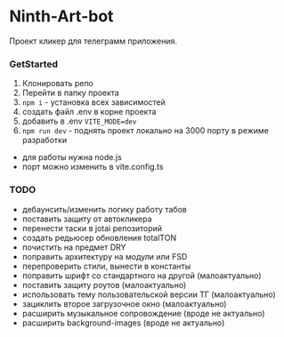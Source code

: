 # Ninth-Art-bot

Проект кликер для телеграмм приложения.

### GetStarted

1. Клонировать репо
2. Перейти в папку проекта
3. `npm i` - установка всех зависимостей
4. создать файл .env в корне проекта
5. добавить в .env `VITE_MODE=dev`
6. `npm run dev` - поднять проект локально на 3000 порту в режиме разработки

- для работы нужна node.js
- порт можно изменить в vite.config.ts

### TODO

- дебаунсить/изменить логику работу табов
- поставить защиту от автокликера
- перенести таски в jotai репозиторий
- создать редьюсер обновления totalTON
- почистить на предмет DRY
- поправить архитектуру на модули или FSD
- перепроверить стили, вынести в константы
- поправить шрифт со стандартного на другой (малоактуально)
- поставить защиту роутов (малоактуально)
- использовать тему пользовательской версии ТГ (малоактуально)
- зациклить второе загрузочное окно (малоактуально)
- расширить музыкальное сопровождение (вроде не актуально)
- расширить background-images (вроде не актуально)
